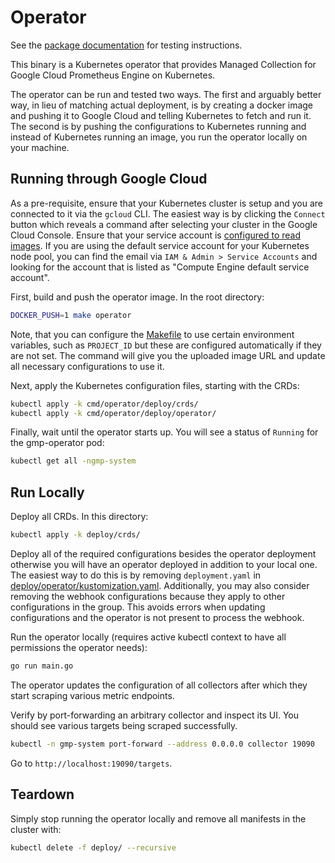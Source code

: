# Operator

See the [package documentation](../../cmd/operator/README.md) for testing
instructions.

This binary is a Kubernetes operator that provides Managed Collection for Google
Cloud Prometheus Engine on Kubernetes.

The operator can be run and tested two ways. The first and arguably better way,
in lieu of matching actual deployment, is by creating a docker image and pushing
it to Google Cloud and telling Kubernetes to fetch and run it. The second is by
pushing the configurations to Kubernetes running and instead of Kubernetes
running an image, you run the operator locally on your machine.

## Running through Google Cloud

As a pre-requisite, ensure that your Kubernetes cluster is setup and you are
connected to it via the `gcloud` CLI. The easiest way is by clicking the
`Connect` button which reveals a command after selecting your cluster in the
Google Cloud Console. Ensure that your service account is [configured to read
images](https://cloud.google.com/kubernetes-engine/docs/troubleshooting#permission_denied_error).
If you are using the default service account for your Kubernetes node pool, you
can find the email via `IAM & Admin > Service Accounts` and looking for the
account that is listed as "Compute Engine default service account".

First, build and push the operator image. In the root directory:

```bash
DOCKER_PUSH=1 make operator
```

Note, that you can configure the [Makefile](/Makefile) to use certain
environment variables, such as `PROJECT_ID` but these are configured
automatically if they are not set. The command will give you the uploaded image
URL and update all necessary configurations to use it.

Next, apply the Kubernetes configuration files, starting with the CRDs:

```bash
kubectl apply -k cmd/operator/deploy/crds/
kubectl apply -k cmd/operator/deploy/operator/
```

Finally, wait until the operator starts up. You will see a status of `Running`
for the gmp-operator pod:

```bash
kubectl get all -ngmp-system
```

## Run Locally

Deploy all CRDs. In this directory:

```bash
kubectl apply -k deploy/crds/
```

Deploy all of the required configurations besides the operator deployment
otherwise you will have an operator deployed in addition to your local one. The
easiest way to do this is by removing `deployment.yaml` in
[deploy/operator/kustomization.yaml](deploy/operator/kustomization.yaml).
Additionally, you may also consider removing the webhook configurations because
they apply to other configurations in the group. This avoids errors when
updating configurations and the operator is not present to process the webhook.

Run the operator locally (requires active kubectl context to have all
permissions the operator needs):

```bash
go run main.go
```

The operator updates the configuration of all collectors after which they start
scraping various metric endpoints.

Verify by port-forwarding an arbitrary collector and inspect its UI. You should
see various targets being scraped successfully.

```bash
kubectl -n gmp-system port-forward --address 0.0.0.0 collector 19090
```

Go to `http://localhost:19090/targets`.

## Teardown

Simply stop running the operator locally and remove all manifests in the cluster
with:

```bash
kubectl delete -f deploy/ --recursive
```
